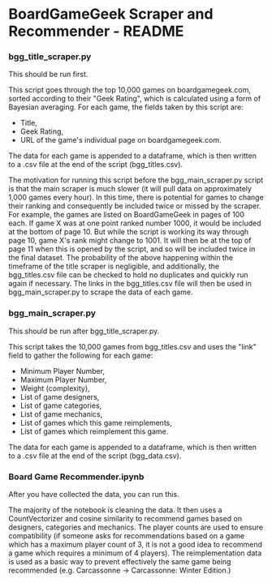 # BoardGameGeek Scraper and Recommender - README

### bgg_title_scraper.py

This should be run first.

This script goes through the top 10,000 games on boardgamegeek.com, sorted according to their "Geek Rating", which is calculated using a form of Bayesian averaging. For each game, the fields taken by this script are:
- Title,
- Geek Rating,
- URL of the game's individual page on boardgamegeek.com.

The data for each game is appended to a dataframe, which is then written to a .csv file at the end of the script (bgg_titles.csv).

The motivation for running this script before the bgg_main_scraper.py script is that the main scraper is much slower (it will pull data on approximately 1,000 games every hour). In this time, there is potential for games to change their ranking and consequently be included twice or missed by the scraper. For example, the games are listed on BoardGameGeek in pages of 100 each. If game X was at one point ranked number 1000, it would be included at the bottom of page 10. But while the script is working its way through page 10, game X's rank might change to 1001. It will then be at the top of page 11 when this is opened by the script, and so will be included twice in the final dataset. The probability of the above happening within the timeframe of the title scraper is negligible, and additionally, the bgg_titles.csv file can be checked to hold no duplicates and quickly run again if necessary. The links in the bgg_titles.csv file will then be used in bgg_main_scraper.py to scrape the data of each game.

### bgg_main_scraper.py

This should be run after bgg_title_scraper.py.

This script takes the 10,000 games from bgg_titles.csv and uses the "link" field to gather the following for each game:
- Minimum Player Number,
- Maximum Player Number,
- Weight (complexity),
- List of game designers,
- List of game categories,
- List of game mechanics,
- List of games which this game reimplements,
- List of games which reimplement this game.

The data for each game is appended to a dataframe, which is then written to a .csv file at the end of the script (bgg_data.csv).

### Board Game Recommender.ipynb

After you have collected the data, you can run this.

The majority of the notebook is cleaning the data. It then uses a CountVectorizer and cosine similarity to recommend games based on designers, categories and mechanics. The player counts are used to ensure compatibility (if someone asks for recommendations based on a game which has a maximum player count of 3, it is not a good idea to recommend a game which requires a minimum of 4 players). The reimplementation data is used as a basic way to prevent effectively the same game being recommended (e.g. Carcassonne -> Carcassonne: Winter Edition.)